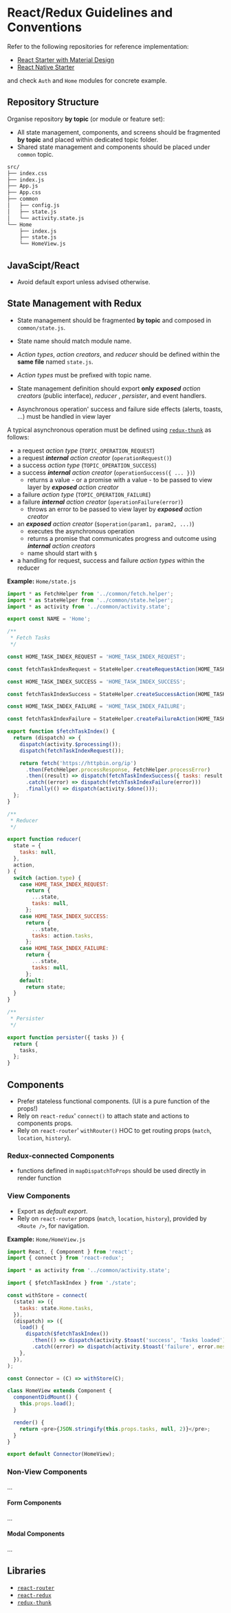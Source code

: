 # React/Redux Guidelines and Conventions

Refer to the following repositories for reference implementation:

- [React Starter with Material Design](https://github.com/emiketic/emiketic-starter-react/)
- [React Native Starter](https://github.com/emiketic/emiketic-starter-react-native/)

and check `Auth` and `Home` modules for concrete example.

## Repository Structure

Organise repository **by topic** (or module or feature set):

- All state management, components, and screens should be fragmented **by topic** and placed within dedicated topic folder.
- Shared state management and components should be placed under `common` topic.

```sh
src/
├── index.css
├── index.js
├── App.js
├── App.css
├── common
│   ├── config.js
│   ├── state.js
│   └── activity.state.js
└── Home
    ├── index.js
    ├── state.js
    └── HomeView.js
```

## JavaScipt/React

- Avoid default export unless advised otherwise.

## State Management with Redux

- State management should be fragmented **by topic** and composed in `common/state.js`.

- State name should match module name.

- _Action types_, _action creators_, and _reducer_ should be defined within the **same file** named `state.js`.

- _Action types_ must be prefixed with topic name.

- State management definition should export **only** _**exposed** action creators_ (public interface), _reducer_ , _persister_, and event handlers.

- Asynchronous operation' success and failure side effects (alerts, toasts, ...) must be handled in view layer

A typical asynchronous operation must be defined using [`redux-thunk`](https://github.com/gaearon/redux-thunk) as follows:

- a request _action type_ (`TOPIC_OPERATION_REQUEST`)
- a request _**internal** action creator_ (`operationRequest()`)
- a success _action type_ (`TOPIC_OPERATION_SUCCESS`)
- a success _**internal** action creator_ (`operationSuccess({ ... })`)
  - returns a value - or a promise with a value - to be passed to view layer by _**exposed** action creator_
- a failure _action type_ (`TOPIC_OPERATION_FAILURE`)
- a failure _**internal** action creator_ (`operationFailure(error)`)
  - throws an error to be passed to view layer by _**exposed** action creator_
- an _**exposed** action creator_ (`$operation(param1, param2, ...)`)
  - executes the asynchronous operation
  - returns a promise that communicates progress and outcome using _**internal** action creators_
  - name should start with `$`
- a handling for request, success and failure _action types_ within the reducer

**Example:** `Home/state.js`

```javascript
import * as FetchHelper from '../common/fetch.helper';
import * as StateHelper from '../common/state.helper';
import * as activity from '../common/activity.state';

export const NAME = 'Home';

/**
 * Fetch Tasks
 */

const HOME_TASK_INDEX_REQUEST = 'HOME_TASK_INDEX_REQUEST';

const fetchTaskIndexRequest = StateHelper.createRequestAction(HOME_TASK_INDEX_REQUEST);

const HOME_TASK_INDEX_SUCCESS = 'HOME_TASK_INDEX_SUCCESS';

const fetchTaskIndexSuccess = StateHelper.createSuccessAction(HOME_TASK_INDEX_SUCCESS);

const HOME_TASK_INDEX_FAILURE = 'HOME_TASK_INDEX_FAILURE';

const fetchTaskIndexFailure = StateHelper.createFailureAction(HOME_TASK_INDEX_FAILURE);

export function $fetchTaskIndex() {
  return (dispatch) => {
    dispatch(activity.$processing());
    dispatch(fetchTaskIndexRequest());

    return fetch('https://httpbin.org/ip')
      .then(FetchHelper.processResponse, FetchHelper.processError)
      .then((result) => dispatch(fetchTaskIndexSuccess({ tasks: result })))
      .catch((error) => dispatch(fetchTaskIndexFailure(error)))
      .finally(() => dispatch(activity.$done()));
  };
}

/**
 * Reducer
 */

export function reducer(
  state = {
    tasks: null,
  },
  action,
) {
  switch (action.type) {
    case HOME_TASK_INDEX_REQUEST:
      return {
        ...state,
        tasks: null,
      };
    case HOME_TASK_INDEX_SUCCESS:
      return {
        ...state,
        tasks: action.tasks,
      };
    case HOME_TASK_INDEX_FAILURE:
      return {
        ...state,
        tasks: null,
      };
    default:
      return state;
  }
}

/**
 * Persister
 */

export function persister({ tasks }) {
  return {
    tasks,
  };
}
```

## Components

- Prefer stateless functional components. (UI is a pure function of the props!)
- Rely on `react-redux`' `connect()` to attach state and actions to components props.
- Rely on `react-router`' `withRouter()` HOC to get routing props (`match`, `location`, `history`).

### Redux-connected Components

- functions defined in `mapDispatchToProps` should be used directly in render function

### View Components

- Export as _default export_.
- Rely on `react-router` props (`match`, `location`, `history`), provided by `<Route />`, for navigation.

**Example:** `Home/HomeView.js`

```javascript
import React, { Component } from 'react';
import { connect } from 'react-redux';

import * as activity from '../common/activity.state';

import { $fetchTaskIndex } from './state';

const withStore = connect(
  (state) => ({
    tasks: state.Home.tasks,
  }),
  (dispatch) => ({
    load() {
      dispatch($fetchTaskIndex())
        .then(() => dispatch(activity.$toast('success', 'Tasks loaded')))
        .catch((error) => dispatch(activity.$toast('failure', error.message)));
    },
  }),
);

const Connector = (C) => withStore(C);

class HomeView extends Component {
  componentDidMount() {
    this.props.load();
  }

  render() {
    return <pre>{JSON.stringify(this.props.tasks, null, 2)}</pre>;
  }
}

export default Connector(HomeView);
```

### Non-View Components

...

#### Form Components

...

#### Modal Components

...

## Libraries

- [`react-router`](https://reacttraining.com/react-router/)
- [`react-redux`](https://github.com/reactjs/react-redux)
- [`redux-thunk`](https://github.com/gaearon/redux-thunk)

